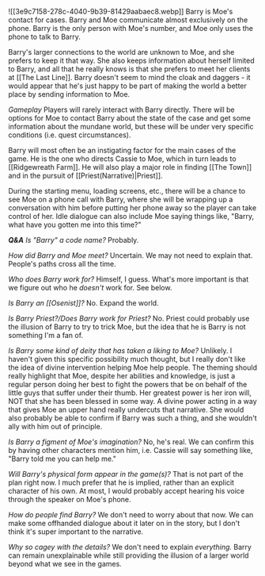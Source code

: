
![[3e9c7158-278c-4040-9b39-81429aabaec8.webp]]
Barry is Moe's contact for cases. Barry and Moe communicate almost exclusively on the phone. Barry is the only person with Moe's number, and Moe only uses the phone to talk to Barry.

Barry's larger connections to the world are unknown to Moe, and she prefers to keep it that way. She also keeps information about herself limited to Barry, and all that he really knows is that she prefers to meet her clients at [[The Last Line]]. Barry doesn't seem to mind the cloak and daggers - it would appear that he's just happy to be part of making the world a better place by sending information to Moe.

*Gameplay*
Players will rarely interact with Barry directly. There will be options for Moe to contact Barry about the state of the case and get some information about the mundane world, but these will be under very specific conditions (i.e. quest circumstances).

Barry will most often be an instigating factor for the main cases of the game. He is the one who directs Cassie to Moe, which in turn leads to [[Ridgewreath Farm]]. He will also play a major role in finding [[The Town]] and in the pursuit of [[Priest(Narrative)|Priest]].

During the starting menu, loading screens, etc., there will be a chance to see Moe on a phone call with Barry, where she will be wrapping up a conversation with him before putting her phone away so the player can take control of her. Idle dialogue can also include Moe saying things like, "Barry, what have you gotten me into this time?"

***Q&A***
*Is "Barry" a code name?*
Probably. 

*How did Barry and Moe meet?*
Uncertain. We may not need to explain that. People's paths cross all the time.

*Who does Barry work for?*
Himself, I guess. What's more important is that we figure out who he *doesn't* work for. See below.

*Is Barry an [[Osenist]]?*
No. Expand the world.

*Is Barry Priest?/Does Barry work for Priest?*
No. Priest could probably use the illusion of Barry to try to trick Moe, but the idea that he is Barry is not something I'm a fan of.

*Is Barry some kind of deity that has taken a liking to Moe?*
Unlikely. I haven't given this specific possibility much thought, but I really don't like the idea of divine intervention helping Moe help people. The theming should really highlight that Moe, despite her abilities and knowledge, is just a regular person doing her best to fight the powers that be on behalf of the little guys that suffer under their thumb. Her greatest power is her iron will, NOT that she has been blessed in some way. A divine power acting in a way that gives Moe an upper hand really undercuts that narrative. She would also probably be able to confirm if Barry was such a thing, and she wouldn't ally with him out of principle. 

*Is Barry a figment of Moe's imagination?*
No, he's real. We can confirm this by having other characters mention him, i.e. Cassie will say something like, "Barry told me you can help me."

*Will Barry's physical form appear in the game(s)?*
That is not part of the plan right now. I much prefer that he is implied, rather than an explicit character of his own. At most, I would probably accept hearing his voice through the speaker on Moe's phone.

*How do people find Barry?*
We don't need to worry about that now. We can make some offhanded dialogue about it later on in the story, but I don't think it's super important to the narrative.

*Why so cagey with the details?*
We don't need to explain *everything.* Barry can remain unexplainable while still providing the illusion of a larger world beyond what we see in the games.